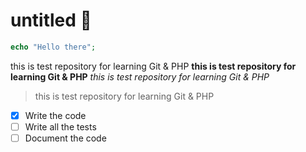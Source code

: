 # untitled :eyes:
```php
echo "Hello there";
```
this is test repository for learning Git &amp; PHP
**this is test repository for learning Git &amp; PHP**
*this is test repository for learning Git &amp; PHP*
>this is test repository for learning Git &amp; PHP

- [X] Write the code
- [ ] Write all the tests
- [ ] Document the code
